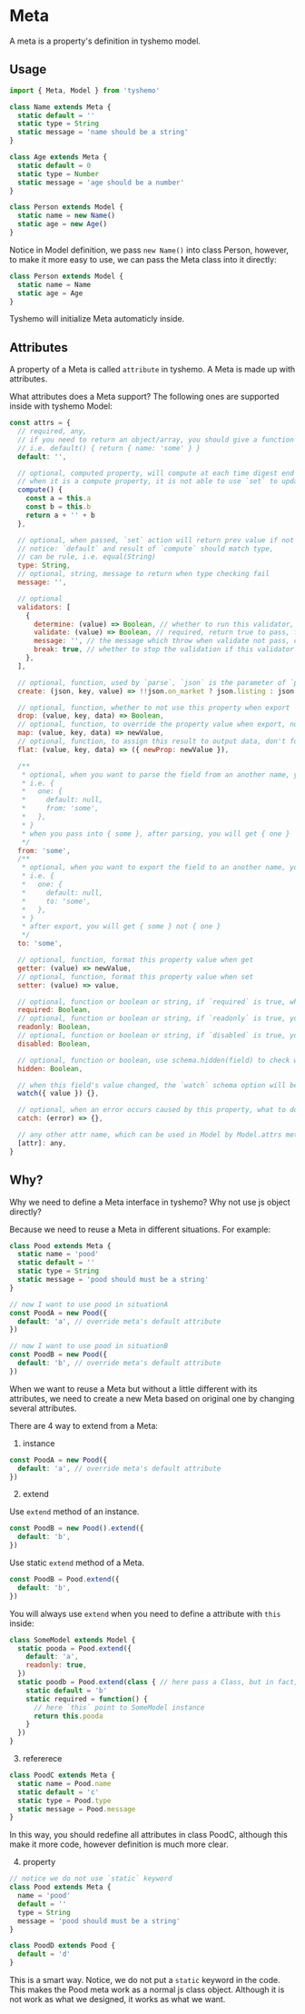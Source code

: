 # Meta

A meta is a property's definition in tyshemo model.

## Usage

```js
import { Meta, Model } from 'tyshemo'

class Name extends Meta {
  static default = ''
  static type = String
  static message = 'name should be a string'
}

class Age extends Meta {
  static default = 0
  static type = Number
  static message = 'age should be a number'
}

class Person extends Model {
  static name = new Name()
  static age = new Age()
}
```

Notice in Model definition, we pass `new Name()` into class Person, however, to make it more easy to use, we can pass the Meta class into it directly:

```js
class Person extends Model {
  static name = Name
  static age = Age
}
```

Tyshemo will initialize Meta automaticly inside.

## Attributes

A property of a Meta is called `attribute` in tyshemo. A Meta is made up with attributes.

What attributes does a Meta support? The following ones are supported inside with tyshemo Model:

```js
const attrs = {
  // required, any,
  // if you need to return an object/array, you should give a function to return,
  // i.e. default() { return { name: 'some' } }
  default: '',

  // optional, computed property, will compute at each time digest end
  // when it is a compute property, it is not able to use `set` to update value
  compute() {
    const a = this.a
    const b = this.b
    return a + '' + b
  },

  // optional, when passed, `set` action will return prev value if not pass type checking
  // notice: `default` and result of `compute` should match type,
  // can be rule, i.e. equal(String)
  type: String,
  // optional, string, message to return when type checking fail
  message: '',

  // optional
  validators: [
    {
      determine: (value) => Boolean, // whether to run this validator, return true to run, false to forbid
      validate: (value) => Boolean, // required, return true to pass, false to not pass
      message: '', // the message which throw when validate not pass, can be function to return message dynamicly
      break: true, // whether to stop the validation if this validator did not pass, the left validators will be dropped
    },
  ],

  // optional, function, used by `parse`, `json` is the parameter of `parse`
  create: (json, key, value) => !!json.on_market ? json.listing : json.pending,

  // optional, function, whether to not use this property when export
  drop: (value, key, data) => Boolean,
  // optional, function, to override the property value when export, not work when `drop` is false
  map: (value, key, data) => newValue,
  // optional, function, to assign this result to output data, don't forget to set `drop` to be true if you want to drop original property
  flat: (value, key, data) => ({ newProp: newValue }),

  /**
   * optional, when you want to parse the field from an another name, you can pass it,
   * i.e. {
   *   one: {
   *     default: null,
   *     from: 'some',
   *   },
   * }
   * when you pass into { some }, after parsing, you will get { one }
   */
  from: 'some',
  /**
   * optional, when you want to export the field to an another name, you can pass it,
   * i.e. {
   *   one: {
   *     default: null,
   *     to: 'some',
   *   },
   * }
   * after export, you will get { some } not { one }
   */
  to: 'some',

  // optional, function, format this property value when get
  getter: (value) => newValue,
  // optional, function, format this property value when set
  setter: (value) => value,

  // optional, function or boolean or string, if `required` is true, when you invoke `validate` and the value is empty, an error will be in the errors list
  required: Boolean,
  // optional, function or boolean or string, if `readonly` is true, you will not be able to change value by using `set` (however `assign` works)
  readonly: Boolean,
  // optional, function or boolean or string, if `disabled` is true, you will not be able to change value by using `set` (however `assign` works), when you invoke `validate`, the validators will be ignored, and when you invoke `export`, the `drop` option will be set to be `true` automaticly
  disabled: Boolean,

  // optional, function or boolean, use schema.hidden(field) to check whether the field should be hidden
  hidden: Boolean,

  // when this field's value changed, the `watch` schema option will be invoke
  watch({ value }) {},

  // optional, when an error occurs caused by this property, what to do with the error
  catch: (error) => {},

  // any other attr name, which can be used in Model by Model.attrs method
  [attr]: any,
}
```

## Why?

Why we need to define a Meta interface in tyshemo? Why not use js object directly?

Because we need to reuse a Meta in different situations. For example:

```js
class Pood extends Meta {
  static name = 'pood'
  static default = ''
  static type = String
  static message = 'pood should must be a string'
}

// now I want to use pood in situationA
const PoodA = new Pood({
  default: 'a', // override meta's default attribute
})

// now I want to use pood in situationB
const PoodB = new Pood({
  default: 'b', // override meta's default attribute
})
```

When we want to reuse a Meta but without a little different with its attributes, we need to create a new Meta based on original one by changing several attributes.

There are 4 way to extend from a Meta:

1) instance

```js
const PoodA = new Pood({
  default: 'a', // override meta's default attribute
})
```

2) extend

Use `extend` method of an instance.

```js
const PoodB = new Pood().extend({
  default: 'b',
})
```

Use static `extend` method of a Meta.

```js
const PoodB = Pood.extend({
  default: 'b',
})
```

You will always use `extend` when you need to define a attribute with `this` inside:

```js
class SomeModel extends Model {
  static pooda = Pood.extend({
    default: 'a',
    readonly: true,
  })
  static poodb = Pood.extend(class { // here pass a Class, but in fact, only its static properties used
    static default = 'b'
    static required = function() {
      // here `this` point to SomeModel instance
      return this.pooda
    }
  })
}
```

3) refererece

```js
class PoodC extends Meta {
  static name = Pood.name
  static default = 'c'
  static type = Pood.type
  static message = Pood.message
}
```

In this way, you should redefine all attributes in class PoodC, although this make it more code, however definition is much more clear.

4) property

```js
// notice we do not use `static` keyword
class Pood extends Meta {
  name = 'pood'
  default = ''
  type = String
  message = 'pood should must be a string'
}

class PoodD extends Pood {
  default = 'd'
}
```

This is a smart way. Notice, we do not put a `static` keyword in the code. This makes the Pood meta work as a normal js class object. Although it is not work as what we designed, it works as what we want.
